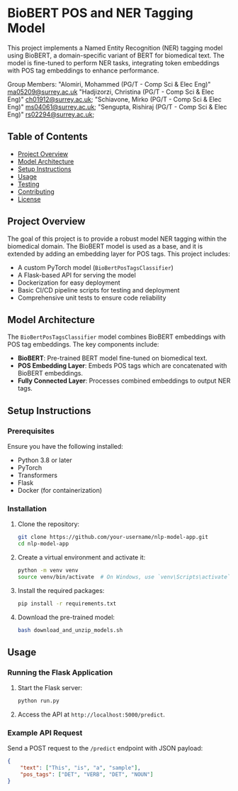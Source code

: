 # BioBERT POS and NER Tagging Model

This project implements a Named Entity Recognition (NER) tagging model using BioBERT, a domain-specific variant of BERT for biomedical text.
The model is fine-tuned to perform NER tasks, integrating token embeddings with POS tag embeddings to enhance performance.

Group Members:
"Alomiri, Mohammed (PG/T - Comp Sci & Elec Eng)" <ma05209@surrey.ac.uk>
"Hadjizorzi, Christina (PG/T - Comp Sci & Elec Eng)" <ch01912@surrey.ac.uk>;
"Schiavone, Mirko (PG/T - Comp Sci & Elec Eng)" <ms04061@surrey.ac.uk>;
"Sengupta, Rishiraj (PG/T - Comp Sci & Elec Eng)" <rs02294@surrey.ac.uk>;

## Table of Contents

- [Project Overview](#project-overview)
- [Model Architecture](#model-architecture)
- [Setup Instructions](#setup-instructions)
- [Usage](#usage)
- [Testing](#testing)
- [Contributing](#contributing)
- [License](#license)

## Project Overview

The goal of this project is to provide a robust model NER tagging within the biomedical domain. The BioBERT model is used as a base, and it is extended by adding an embedding layer for POS tags. This project includes:
- A custom PyTorch model (`BioBertPosTagsClassifier`)
- A Flask-based API for serving the model
- Dockerization for easy deployment
- Basic CI/CD pipeline scripts for testing and deployment
- Comprehensive unit tests to ensure code reliability

## Model Architecture

The `BioBertPosTagsClassifier` model combines BioBERT embeddings with POS tag embeddings. The key components include:
- **BioBERT**: Pre-trained BERT model fine-tuned on biomedical text.
- **POS Embedding Layer**: Embeds POS tags which are concatenated with BioBERT embeddings.
- **Fully Connected Layer**: Processes combined embeddings to output NER tags.

## Setup Instructions

### Prerequisites

Ensure you have the following installed:
- Python 3.8 or later
- PyTorch
- Transformers
- Flask
- Docker (for containerization)

### Installation

1. Clone the repository:
    ```bash
    git clone https://github.com/your-username/nlp-model-app.git
    cd nlp-model-app
    ```

2. Create a virtual environment and activate it:
    ```bash
    python -m venv venv
    source venv/bin/activate  # On Windows, use `venv\Scripts\activate`
    ```

3. Install the required packages:
    ```bash
    pip install -r requirements.txt
    ```

4. Download the pre-trained model:
    ```bash
    bash download_and_unzip_models.sh
    ```

## Usage

### Running the Flask Application

1. Start the Flask server:
    ```bash
    python run.py
    ```

2. Access the API at `http://localhost:5000/predict`.

### Example API Request

Send a POST request to the `/predict` endpoint with JSON payload:
```json
{
    "text": ["This", "is", "a", "sample"],
    "pos_tags": ["DET", "VERB", "DET", "NOUN"]
}
